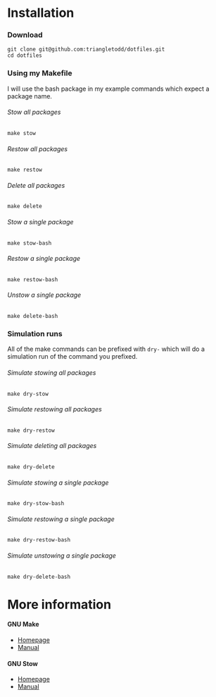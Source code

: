 
# Installation
### Download
    git clone git@github.com:triangletodd/dotfiles.git
    cd dotfiles

### Using my Makefile
I will use the bash package in my example commands which expect a package name.

###### Stow all packages
    make stow

###### Restow all packages
    make restow

###### Delete all packages
    make delete

###### Stow a single package
    make stow-bash

###### Restow a single package
    make restow-bash

###### Unstow a single package
    make delete-bash

### Simulation runs
All of the make commands can be prefixed with `dry-` which will do a simulation
run of the command you prefixed.

###### Simulate stowing all packages
    make dry-stow

###### Simulate restowing all packages
    make dry-restow

###### Simulate deleting all packages
    make dry-delete

###### Simulate stowing a single package
    make dry-stow-bash

###### Simulate restowing a single package
    make dry-restow-bash

###### Simulate unstowing a single package
    make dry-delete-bash

# More information
#### GNU Make
- [Homepage](https://www.gnu.org/software/make/)
- [Manual](https://www.gnu.org/software/make/manual/make.html)

#### GNU Stow
- [Homepage](https://www.gnu.org/software/stow/)
- [Manual](https://www.gnu.org/software/stow/manual/stow.html)
